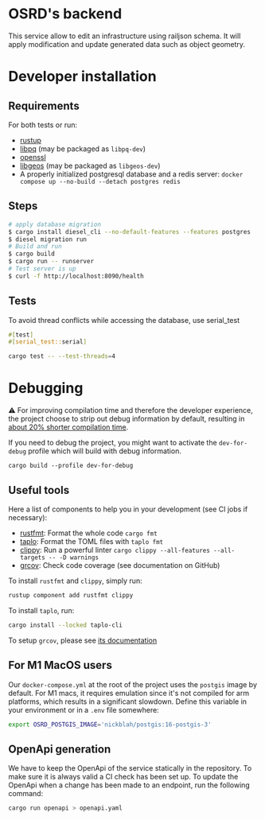 # OSRD's backend

This service allow to edit an infrastructure using railjson schema.
It will apply modification and update generated data such as object geometry.

# Developer installation

## Requirements

For both tests or run:

- [rustup](https://rustup.rs/)
- [libpq](https://www.postgresql.org/docs/current/libpq.html) (may be packaged as `libpq-dev`)
- [openssl](https://www.openssl.org)
- [libgeos](https://libgeos.org/usage/install/) (may be packaged as `libgeos-dev`)
- A properly initialized postgresql database and a redis server: `docker compose up --no-build --detach postgres redis`

## Steps

```sh
# apply database migration
$ cargo install diesel_cli --no-default-features --features postgres
$ diesel migration run
# Build and run
$ cargo build
$ cargo run -- runserver
# Test server is up
$ curl -f http://localhost:8090/health
```

## Tests

To avoid thread conflicts while accessing the database, use serial_test

```rust
#[test]
#[serial_test::serial]
```

```sh
cargo test -- --test-threads=4
```

# Debugging

:warning: For improving compilation time and therefore the developer experience, the project
choose to strip out debug information by default, resulting in [about 20%
shorter compilation time](https://github.com/OpenRailAssociation/osrd/pull/8579).

If you need to debug the project, you might want to activate the `dev-for-debug` profile
which will build with debug information.

```
cargo build --profile dev-for-debug
```

## Useful tools

Here a list of components to help you in your development (see CI jobs if necessary):

- [rustfmt](https://github.com/rust-lang/rustfmt): Format the whole code `cargo fmt`
- [taplo](https://taplo.tamasfe.dev/): Format the TOML files with `taplo fmt`
- [clippy](https://github.com/rust-lang/rust-clippy): Run a powerful linter `cargo clippy --all-features --all-targets -- -D warnings`
- [grcov](https://github.com/mozilla/grcov): Check code coverage (see documentation on GitHub)

To install `rustfmt` and `clippy`, simply run:

```sh
rustup component add rustfmt clippy
```

To install `taplo`, run:

```sh
cargo install --locked taplo-cli
```

To setup `grcov`, please see [its documentation](https://github.com/mozilla/grcov#how-to-get-grcov)

## For M1 MacOS users

Our `docker-compose.yml` at the root of the project uses the `postgis` image by default.
For M1 macs, it requires emulation since it's not compiled for arm platforms, which results
in a significant slowdown. Define this variable in your environment or in a `.env` file somewhere:

```sh
export OSRD_POSTGIS_IMAGE='nickblah/postgis:16-postgis-3'
```

## OpenApi generation

We have to keep the OpenApi of the service statically in the repository.
To make sure it is always valid a CI check has been set up. To update the
OpenApi when a change has been made to an endpoint, run the following command:

```sh
cargo run openapi > openapi.yaml
```
